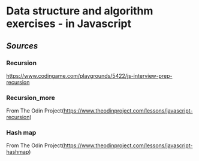 # Data structure and algorithm exercises - in Javascript

## _Sources_

### Recursion

<https://www.codingame.com/playgrounds/5422/js-interview-prep-recursion>

### Recursion_more

From The Odin Project(<https://www.theodinproject.com/lessons/javascript-recursion>)

### Hash map

From The Odin Project(<https://www.theodinproject.com/lessons/javascript-hashmap>)
